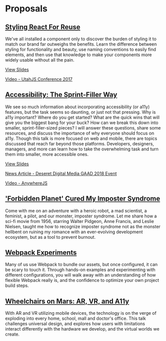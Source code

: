 # Proposals

## [Styling React For Reuse](https://github.com/knitcodemonkey/presentation-proposals/blob/master/styling-react-for-reuse.md)
We've all installed a component only to discover the burden of styling it to match our brand far outweighs the benefits. 
Learn the difference between styling for functionality and beauty, use naming conventions to easily find elements, and 
then use that knowledge to make your components more widely usable without all the pain.

[View Slides](http://styling-react-for-reuse.surge.sh)

[Video - UtahJS Conference 2017](https://www.youtube.com/watch?v=1H8TO1fVuLY)


## [Accessibility: The Sprint-Filler Way](https://github.com/knitcodemonkey/presentation-proposals/blob/master/accessibility-the_sprint-filler_way.md)

We see so much information about incorporating accessibility (or a11y) features, but the task seems so daunting, or just not that pressing. Why is a11y important? Where do you get started? What are the quick wins that will give you the biggest bang for your buck? How can we break this down into smaller, sprint-filler-sized pieces? I will answer these questions, share some resources, and discuss the importance of why everyone should focus on a11y. Though this talk is more focused on web and mobile, there are topics discussed that reach far beyond those platforms. Developers, designers, managers, and more can learn how to take the overwhelming task and turn them into smaller, more accessible ones.

[View Slides](http://a11y-sprint-filler.surge.sh)

[News Article - Deseret Digital Media GAAD 2018 Event](https://www.ksl.com/article/46322673/how-programmers-are-helping-improve-internet-access-for-those-with-disabilities)

[Video - AnywhereJS](https://www.youtube.com/watch?v=Uf4HaOZCfVQ)

## ['Forbidden Planet' Cured My Imposter Syndrome](https://github.com/knitcodemonkey/presentation-proposals/blob/master/forbidden-planet-cured-my-imposter-syndrome.md)
Come with me on an adventure with a heroic robot, a mad scientist, a feminist, a pilot, and our monster, imposter syndrome. Let me share how a sci-fi movie from 1956, starring Walter Pidgeon, Anne Francis, and Leslie Nielsen, taught me how to recognize imposter syndrome not as the monster hellbent on ruining my romance with an ever-evolving development ecosystem, but as a tool to prevent burnout.

## [Webpack Experiments](https://github.com/knitcodemonkey/presentation-proposals/blob/master/webpack-experiments.md)
Many of us use Webpack to bundle our assets, but once configured, it can be scary to touch it. Through hands-on examples and experimenting with different configurations, you will walk away with an understanding of how flexible Webpack really is, and the confidence to optimize your own project build steps.

## [Wheelchairs on Mars: AR, VR, and A11y](https://github.com/knitcodemonkey/presentation-proposals/blob/master/wheelchairs-on-mars.md)
With AR and VR utilizing mobile devices, the technology is on the verge of exploding into every home, school, mall and doctor's office. This talk challenges universal design, and explores how users with limitations interact differently with the hardware we develop, and the virtual worlds we create.
